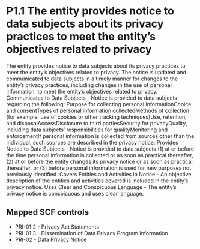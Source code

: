 # P1.1 The entity provides notice to data subjects about its privacy practices to meet the entity’s objectives related to privacy
The entity provides notice to data subjects about its privacy practices to meet the entity’s objectives related to privacy. The notice is updated and communicated to data subjects in a timely manner for changes to the entity’s privacy practices, including changes in the use of personal information, to meet the entity’s objectives related to privacy. Communicates to Data Subjects - Notice is provided to data subjects regarding the following: Purpose for collecting personal informationChoice and consentTypes of personal information collectedMethods of collection (for example, use of cookies or other tracking techniques)Use, retention, and disposalAccessDisclosure to third partiesSecurity for privacyQuality, including data subjects’ responsibilities for qualityMonitoring and enforcementIf personal information is collected from sources other than the individual, such sources are described in the privacy notice. Provides Notice to Data Subjects - Notice is provided to data subjects (1) at or before the time personal information is collected or as soon as practical thereafter, (2) at or before the entity changes its privacy notice or as soon as practical thereafter, or (3) before personal information is used for new purposes not previously identified. Covers Entities and Activities in Notice - An objective description of the entities and activities covered is included in the entity’s privacy notice. Uses Clear and Conspicuous Language - The entity’s privacy notice is conspicuous and uses clear language.
## Mapped SCF controls
- PRI-01.2 - Privacy Act Statements
- PRI-01.3 - Dissemination of Data Privacy Program Information
- PRI-02 - Data Privacy Notice